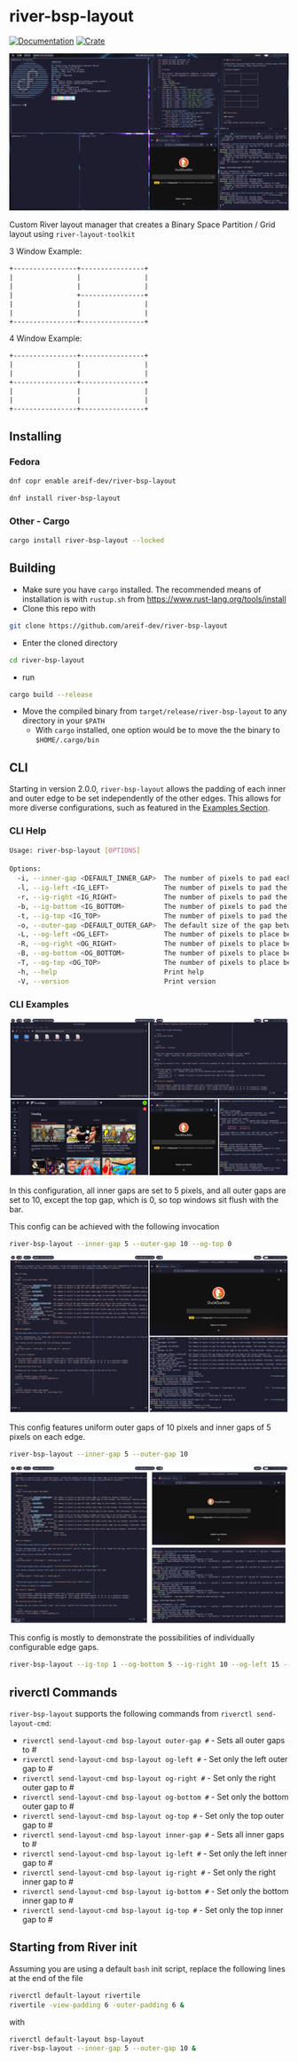 # river-bsp-layout

[![Documentation](https://docs.rs/river-bsp-layout/badge.svg)](https://docs.rs/river-bsp-layout)
[![Crate](https://img.shields.io/crates/v/river-bsp-layout.svg)](https://crates.io/crates/river-bsp-layout)

![river-bsp-layout demo](./screenshots/main.png "Demo")

Custom River layout manager that creates a Binary Space Partition / Grid layout using `river-layout-toolkit`

3 Window Example:
```
+----------------+----------------+
|                |                |
|                |                |
|                +----------------+
|                |                |
|                |                |
+----------------+----------------+
```

4 Window Example:
```
+----------------+----------------+
|                |                |
|                |                |
+----------------+----------------+
|                |                |
|                |                |
+----------------+----------------+
```

## Installing 

### Fedora 

```bash 
dnf copr enable areif-dev/river-bsp-layout
```

```bash 
dnf install river-bsp-layout
```

### Other - Cargo 

```bash
cargo install river-bsp-layout --locked
```

## Building

* Make sure you have `cargo` installed. The recommended means of installation is with `rustup.sh` from https://www.rust-lang.org/tools/install
* Clone this repo with 

```bash
git clone https://github.com/areif-dev/river-bsp-layout
```

* Enter the cloned directory 

```bash
cd river-bsp-layout
```

* run 

```bash
cargo build --release
```

* Move the compiled binary from `target/release/river-bsp-layout` to any directory in your `$PATH`
  * With `cargo` installed, one option would be to move the the binary to `$HOME/.cargo/bin`

## CLI

Starting in version 2.0.0, `river-bsp-layout` allows the padding of each inner and outer edge to be set independently of the other edges. This allows for more diverse configurations, such as featured in the [Examples Section](###cli-examples).


### CLI Help

```bash
Usage: river-bsp-layout [OPTIONS]

Options:
  -i, --inner-gap <DEFAULT_INNER_GAP>  The number of pixels to pad each inner edge of a window by default [default: 0]
  -l, --ig-left <IG_LEFT>              The number of pixels to pad the left inner edge of each window. This Overrides `default_inner_gap`. Optional
  -r, --ig-right <IG_RIGHT>            The number of pixels to pad the right inner edge of each window. This Overrides `default_inner_gap`. Optional
  -b, --ig-bottom <IG_BOTTOM>          The number of pixels to pad the bottom inner edge of each window. This Overrides `default_inner_gap`. Optional
  -t, --ig-top <IG_TOP>                The number of pixels to pad the top inner edge of each window. This Overrides `default_inner_gap`. Optional
  -o, --outer-gap <DEFAULT_OUTER_GAP>  The default size of the gap between windows and the edge of the screen [default: 0]
  -L, --og-left <OG_LEFT>              The number of pixels to place between the left screen edge and any windows. Overrides `default_outer_gap` for the left side. Optional
  -R, --og-right <OG_RIGHT>            The number of pixels to place between the right screen edge and any windows. Overrides `default_outer_gap` for the right side. Optional
  -B, --og-bottom <OG_BOTTOM>          The number of pixels to place between the bottom screen edge and any windows. Overrides `default_outer_gap` for the bottom side. Optional
  -T, --og-top <OG_TOP>                The number of pixels to place between the top screen edge and any windows. Overrides `default_outer_gap` for the top side. Optional
  -h, --help                           Print help
  -V, --version                        Print version
  ```

### CLI Examples

![river-bsp-layout with 0 top gap](./screenshots/no-top-gap.png "No Top Gap")

In this configuration, all inner gaps are set to 5 pixels, and all outer gaps are set to 10, except the top gap, which is 0, so top windows sit flush with the bar. 

This config can be achieved with the following invocation

```bash 
river-bsp-layout --inner-gap 5 --outer-gap 10 --og-top 0
```

![river-bsp-layout with uniform gaps](./screenshots/uniform-gaps.png "Uniform Gaps")

This config features uniform outer gaps of 10 pixels and inner gaps of 5 pixels on each edge. 

```bash 
river-bsp-layout --inner-gap 5 --outer-gap 10
```

![river-bsp-layout with chaotic gaps](./screenshots/chaos.png "Chaotic Gaps")

This config is mostly to demonstrate the possibilities of individually configurable edge gaps. 

```bash 
river-bsp-layout --ig-top 1 --og-bottom 5 --ig-right 10 --og-left 15 --og-top 20 --ig-bottom 25 --og-right 30 --ig-left 35
```

## riverctl Commands

`river-bsp-layout` supports the following commands from `riverctl send-layout-cmd`:

* `riverctl send-layout-cmd bsp-layout outer-gap #` - Sets all outer gaps to #
* `riverctl send-layout-cmd bsp-layout og-left #`   - Set only the left outer gap to #
* `riverctl send-layout-cmd bsp-layout og-right #`  - Set only the right outer gap to #
* `riverctl send-layout-cmd bsp-layout og-bottom #` - Set only the bottom outer gap to #
* `riverctl send-layout-cmd bsp-layout og-top #`    - Set only the top outer gap to #
* `riverctl send-layout-cmd bsp-layout inner-gap #` - Sets all inner gaps to #
* `riverctl send-layout-cmd bsp-layout ig-left #`   - Set only the left inner gap to #
* `riverctl send-layout-cmd bsp-layout ig-right #`  - Set only the right inner gap to #
* `riverctl send-layout-cmd bsp-layout ig-bottom #` - Set only the bottom inner gap to #
* `riverctl send-layout-cmd bsp-layout ig-top #`    - Set only the top inner gap to #

## Starting from River init

Assuming you are using a default `bash` init script, replace the following lines at the end of the file

```bash
riverctl default-layout rivertile
rivertile -view-padding 6 -outer-padding 6 &
```

with 

```bash
riverctl default-layout bsp-layout
river-bsp-layout --inner-gap 5 --outer-gap 10 &
```
